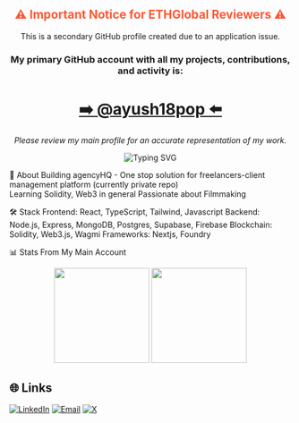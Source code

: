 <div align="center">
<h2 style="font-weight:bold; color:#FF5733;">
⚠️ Important Notice for ETHGlobal Reviewers ⚠️
</h2>
<p>
This is a secondary GitHub profile created due to an application issue.
</p>
<h3 style="font-weight:bold;">
My primary GitHub account with all my projects, contributions, and activity is:
</h3>
<h1>
<a href="https://github.com/ayush18pop">
➡️ @ayush18pop ⬅️
</a>
</h1>
<p>
<em>Please review my main profile for an accurate representation of my work.</em>
</p>
</div>

<div align="center">
<img src="https://readme-typing-svg.herokuapp.com?font=Fira+Code&size=28&duration=2000&color=00D9FF&center=true&width=500&lines=Hi+I'm+Ayush;Full+Stack+Developer;Learning+FullStack+web3" alt="Typing SVG" />
</div>

🚀 About
Building agencyHQ - One stop solution for freelancers-client management platform
(currently private repo)
<br/>
Learning Solidity, Web3 in general Passionate about Filmmaking

🛠️ Stack
Frontend: React, TypeScript, Tailwind, Javascript
Backend: Node.js, Express, MongoDB, Postgres, Supabase, Firebase
Blockchain: Solidity, Web3.js, Wagmi
Frameworks: Nextjs, Foundry

📊 Stats From My Main Account
<div align="center">
<img height="170" src="https://github-readme-stats.vercel.app/api?username=ayush18pop&show_icons=true&theme=dark&hide_border=true&bg_color=0d1117"/>
<img height="170" src="https://github-readme-stats.vercel.app/api/top-langs/?username=ayush18pop&layout=compact&theme=dark&hide_border=true&bg_color=0d1117"/>
</div>

## 🌐 Links
[![LinkedIn](https://img.shields.io/badge/-LinkedIn-0077B5?style=flat&logo=linkedin)](https://www.linkedin.com/in/ayush-popat-432402250/)
[![Email](https://img.shields.io/badge/-Email-D14836?style=flat&logo=gmail&logoColor=white)](mailto:ayushworks18@gmail.com)
[![X](https://img.shields.io/badge/-X-000000?style=flat&logo=x)](https://x.com/EkAurAyush)
